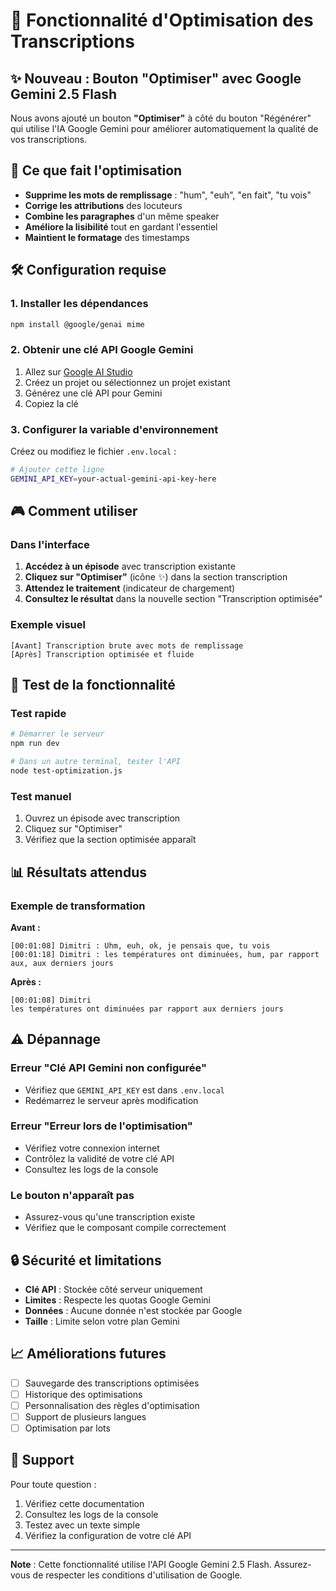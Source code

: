 # 🚀 Fonctionnalité d'Optimisation des Transcriptions

## ✨ Nouveau : Bouton "Optimiser" avec Google Gemini 2.5 Flash

Nous avons ajouté un bouton **"Optimiser"** à côté du bouton "Régénérer" qui utilise l'IA Google Gemini pour améliorer automatiquement la qualité de vos transcriptions.

## 🎯 Ce que fait l'optimisation

- **Supprime les mots de remplissage** : "hum", "euh", "en fait", "tu vois"
- **Corrige les attributions** des locuteurs
- **Combine les paragraphes** d'un même speaker
- **Améliore la lisibilité** tout en gardant l'essentiel
- **Maintient le formatage** des timestamps

## 🛠️ Configuration requise

### 1. Installer les dépendances
```bash
npm install @google/genai mime
```

### 2. Obtenir une clé API Google Gemini
1. Allez sur [Google AI Studio](https://aistudio.google.com/)
2. Créez un projet ou sélectionnez un projet existant
3. Générez une clé API pour Gemini
4. Copiez la clé

### 3. Configurer la variable d'environnement
Créez ou modifiez le fichier `.env.local` :
```bash
# Ajouter cette ligne
GEMINI_API_KEY=your-actual-gemini-api-key-here
```

## 🎮 Comment utiliser

### Dans l'interface
1. **Accédez à un épisode** avec transcription existante
2. **Cliquez sur "Optimiser"** (icône ✨) dans la section transcription
3. **Attendez le traitement** (indicateur de chargement)
4. **Consultez le résultat** dans la nouvelle section "Transcription optimisée"

### Exemple visuel
```
[Avant] Transcription brute avec mots de remplissage
[Après] Transcription optimisée et fluide
```

## 🔧 Test de la fonctionnalité

### Test rapide
```bash
# Démarrer le serveur
npm run dev

# Dans un autre terminal, tester l'API
node test-optimization.js
```

### Test manuel
1. Ouvrez un épisode avec transcription
2. Cliquez sur "Optimiser"
3. Vérifiez que la section optimisée apparaît

## 📊 Résultats attendus

### Exemple de transformation
**Avant :**
```
[00:01:08] Dimitri : Uhm, euh, ok, je pensais que, tu vois
[00:01:18] Dimitri : les températures ont diminuées, hum, par rapport aux, aux derniers jours
```

**Après :**
```
[00:01:08] Dimitri
les températures ont diminuées par rapport aux derniers jours
```

## ⚠️ Dépannage

### Erreur "Clé API Gemini non configurée"
- Vérifiez que `GEMINI_API_KEY` est dans `.env.local`
- Redémarrez le serveur après modification

### Erreur "Erreur lors de l'optimisation"
- Vérifiez votre connexion internet
- Contrôlez la validité de votre clé API
- Consultez les logs de la console

### Le bouton n'apparaît pas
- Assurez-vous qu'une transcription existe
- Vérifiez que le composant compile correctement

## 🔒 Sécurité et limitations

- **Clé API** : Stockée côté serveur uniquement
- **Limites** : Respecte les quotas Google Gemini
- **Données** : Aucune donnée n'est stockée par Google
- **Taille** : Limite selon votre plan Gemini

## 📈 Améliorations futures

- [ ] Sauvegarde des transcriptions optimisées
- [ ] Historique des optimisations
- [ ] Personnalisation des règles d'optimisation
- [ ] Support de plusieurs langues
- [ ] Optimisation par lots

## 🤝 Support

Pour toute question :
1. Vérifiez cette documentation
2. Consultez les logs de la console
3. Testez avec un texte simple
4. Vérifiez la configuration de votre clé API

---

**Note** : Cette fonctionnalité utilise l'API Google Gemini 2.5 Flash. Assurez-vous de respecter les conditions d'utilisation de Google.
